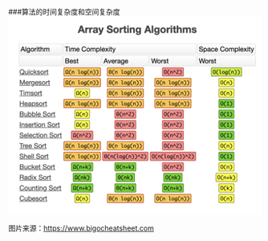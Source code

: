###算法的时间复杂度和空间复杂度
![算法时间与空间](https://github.com/oneweekonething-ch/2020-algorithm-code/blob/6bee461829/resource/2020-03-16-12.31.22.png)

图片来源：https://www.bigocheatsheet.com